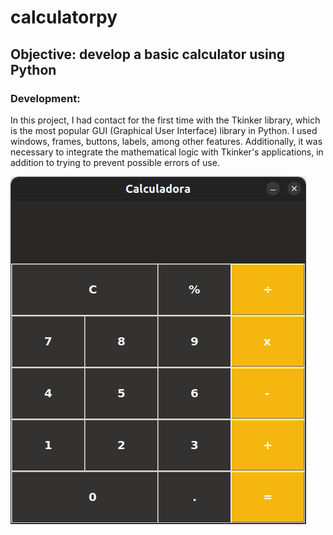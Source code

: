 # calculatorpy

## Objective: develop a basic calculator using Python

### Development:

In this project, I had contact for the first time with the Tkinker library, which is the most popular GUI (Graphical User Interface) library in Python. I used windows, frames, buttons, labels, among other features. 
Additionally, it was necessary to integrate the mathematical logic with Tkinker's applications, in addition to trying to prevent possible errors of use.

![Image](https://github.com/guugimeness/calculatorpy/blob/3ce59ce1301c39cf1b4d45649ca4016f718b2753/imgcalc.png)
